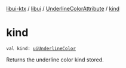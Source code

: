 [libui-ktx](../../index.md) / [libui](../index.md) / [UnderlineColorAttribute](index.md) / [kind](./kind.md)

# kind

`val kind: `[`uiUnderlineColor`](../ui-underline-color.md)

Returns the underline color kind stored.

